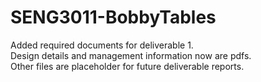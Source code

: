 # SENG3011-BobbyTables

Added required documents for deliverable 1.\
Design details and management information now are pdfs.\
Other files are placeholder for future deliverable reports.
